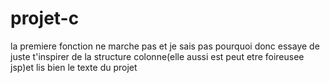 # projet-c

la premiere fonction ne marche pas et je sais pas pourquoi donc essaye de juste t'inspirer de la structure colonne(elle aussi est peut etre foireusee jsp)et lis bien le texte du projet 
